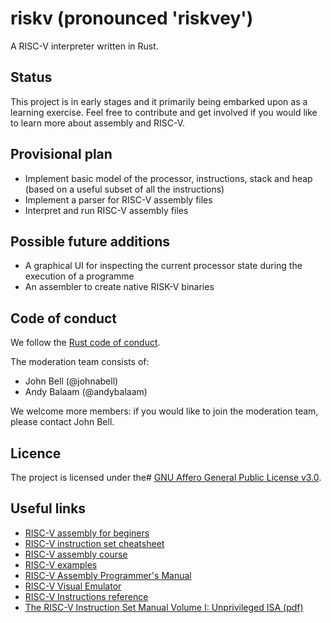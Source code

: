 # riskv (pronounced 'riskvey')

A RISC-V interpreter written in Rust.

## Status

This project is in early stages and it primarily being embarked upon as a learning exercise.
Feel free to contribute and get involved if you would like to learn more about assembly and RISC-V.

## Provisional plan

- Implement basic model of the processor, instructions, stack and heap (based on a useful subset of all the instructions)
- Implement a parser for RISC-V assembly files
- Interpret and run RISC-V assembly files

## Possible future additions

- A graphical UI for inspecting the current processor state during the execution of a programme
- An assembler to create native RISK-V binaries

## Code of conduct

We follow the [Rust code of conduct](https://www.rust-lang.org/policies/code-of-conduct).

The moderation team consists of:

* John Bell (@johnabell)
* Andy Balaam (@andybalaam)

We welcome more members: if you would like to join the moderation team, please contact John Bell.

## Licence

The project is licensed under the#
[GNU Affero General Public License v3.0](https://github.com/Johnabell/riskv/blob/master/LICENSE).

## Useful links

- [RISC-V assembly for beginers](https://medium.com/swlh/risc-v-assembly-for-beginners-387c6cd02c49)
- [RISC-V instruction set cheatsheet](https://itnext.io/risc-v-instruction-set-cheatsheet-70961b4bbe8)
- [RISC-V assembly course](https://web.eecs.utk.edu/~smarz1/courses/ece356/notes/assembly/)
- [RISC-V examples](https://github.com/takenobu-hs/cpu-assembly-examples/tree/master/riscv/linux)
- [RISC-V Assembly Programmer's Manual](https://github.com/riscv-non-isa/riscv-asm-manual/blob/master/riscv-asm.md)
- [RISC-V Visual Emulator](https://eseo-tech.github.io/emulsiV/)
- [RISC-V Instructions reference](https://msyksphinz-self.github.io/riscv-isadoc/html/rvi.html)
- [The RISC-V Instruction Set Manual Volume I: Unprivileged ISA (pdf)](https://github.com/riscv/riscv-isa-manual/releases/download/Ratified-IMAFDQC/riscv-spec-20191213.pdf)
